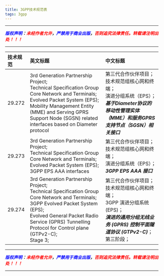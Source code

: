 ```yaml
---
title: 3GPP技术规范表
tags: 3gpp
---
```


------

***<font color=blue>版权声明</font>：<font color=red>未经作者允许</font>，<font color=blue>严禁用于商业出版</font>，<font color=red>否则追究法律责任。转载请注明出处！！！</font>***

------


|技术规范|英文标题|中文标题|
|:--|:--|:--|
|29.272|3rd Generation Partnership Project;<br />Technical Specification Group Core Network and Terminals;<br />Evolved Packet System (EPS);<br />Mobility Management Entity (MME) and Serving GPRS Support Node (SGSN) related interfaces based on Diameter protocol|第三代合作伙伴项目；<br />技术规范组核心网和终端；<br />演进分组系统（EPS）；<br />_**基于Diameter协议的移动性管理实体（MME）和服务GPRS支持节点（SGSN）相关接口**_ |
|29.273|3rd Generation Partnership Project;<br />Technical Specification Group Core Network and Terminals;<br />Evolved Packet System (EPS);<br />3GPP EPS AAA interfaces|第三代合作伙伴项目；<br />技术规范组核心网和终端；<br />演进分组系统（EPS）；<br />_**3GPP EPS AAA 接口**_|
|29.274|3rd Generation Partnership Project;<br />Technical Specification Group Core Network and Terminals;<br />3GPP Evolved Packet System (EPS);<br />Evolved General Packet Radio Service (GPRS) Tunnelling Protocol for Control plane (GTPv2-C);<br />Stage 3;|第三代合作伙伴项目；<br />技术规范组核心网和终端；<br />3GPP 演进分组系统 (EPS)；<br /> **_演进的通用分组无线业务 (GPRS) 控制平面隧道协议 (GTPv2-C)_**；<br />第三阶段；|









------

***<font color=blue>版权声明</font>：<font color=red>未经作者允许</font>，<font color=blue>严禁用于商业出版</font>，<font color=red>否则追究法律责任。转载请注明出处！！！</font>***

------